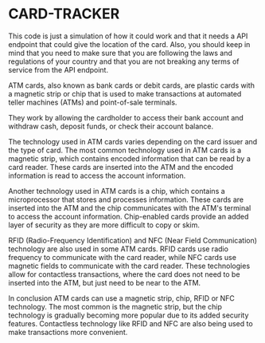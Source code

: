 # CARD-TRACKER


This code is just a simulation of how it could work and that it needs a API endpoint that could give the location of the card.
Also, you should keep in mind that you need to make sure that you are following the laws and regulations of your country and that you are not breaking any terms of service from the API endpoint.


ATM cards, also known as bank cards or debit cards, are plastic cards with a magnetic strip or chip that is used to make transactions at automated teller machines 
(ATMs) and point-of-sale terminals.

They work by allowing the cardholder to access their bank account and withdraw cash, deposit funds, or check their account balance.

The technology used in ATM cards varies depending on the card issuer and the type of card. The most common technology used in ATM cards is a magnetic strip,
which contains encoded information that can be read by a card reader.
These cards are inserted into the ATM and the encoded information is read to access the account information.

Another technology used in ATM cards is a chip, which contains a microprocessor that stores and processes information. 
These cards are inserted into the ATM and the chip communicates with the ATM's terminal to access the account information. 
Chip-enabled cards provide an added layer of security as they are more difficult to copy or skim.

RFID (Radio-Frequency Identification) and NFC (Near Field Communication) technology are also used in some ATM cards. 
RFID cards use radio frequency to communicate with the card reader, while NFC cards use magnetic fields to communicate with the card reader. 
These technologies allow for contactless transactions, where the card does not need to be inserted into the ATM, but just need to be near to the ATM.

In conclusion ATM cards can use a magnetic strip, chip, RFID or NFC technology. The most common is the magnetic strip, 
but the chip technology is gradually becoming more popular due to its added security features.
Contactless technology like RFID and NFC are also being used to make transactions more convenient.
